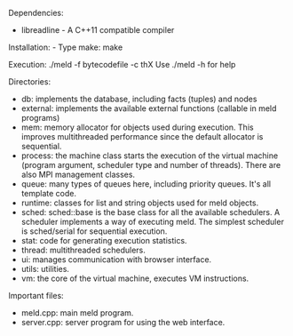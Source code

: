 
Dependencies:
   - libreadline
	- A C++11 compatible compiler

Installation:
	- Type make: make

Execution:
	./meld -f bytecodefile -c thX
	Use ./meld -h for help

Directories:
   - db: implements the database, including facts (tuples) and nodes
   - external: implements the available external functions (callable in meld programs)
   - mem: memory allocator for objects used during execution. This improves multithreaded performance since the default allocator is sequential.
   - process: the machine class starts the execution of the virtual machine (program argument, scheduler type and number of threads). There are also MPI management classes.
   - queue: many types of queues here, including priority queues. It's all template code.
   - runtime: classes for list and string objects used for meld objects.
   - sched: sched::base is the base class for all the available schedulers.
      A scheduler implements a way of executing meld. The simplest scheduler is sched/serial for sequential execution.
   - stat: code for generating execution statistics.
   - thread: multithreaded schedulers.
   - ui: manages communication with browser interface.
   - utils: utilities.
   - vm: the core of the virtual machine, executes VM instructions.

Important files:
   - meld.cpp: main meld program.
   - server.cpp: server program for using the web interface.
